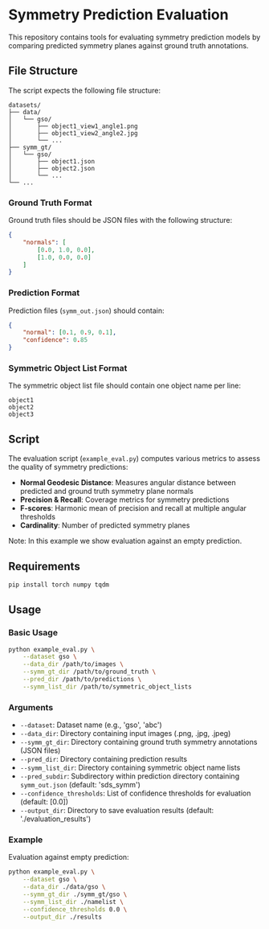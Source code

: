 # Symmetry Prediction Evaluation

This repository contains tools for evaluating symmetry prediction models by comparing predicted symmetry planes against ground truth annotations.


## File Structure

The script expects the following file structure:

```
datasets/
├── data/
│   └── gso/
│       ├── object1_view1_angle1.png
│       ├── object1_view2_angle2.jpg
│       └── ...
├── symm_gt/
│   └── gso/
│       ├── object1.json
│       ├── object2.json
│       └── ...
└── ...
```

### Ground Truth Format

Ground truth files should be JSON files with the following structure:

```json
{
    "normals": [
        [0.0, 1.0, 0.0],
        [1.0, 0.0, 0.0]
    ]
}
```

### Prediction Format

Prediction files (`symm_out.json`) should contain:

```json
{
    "normal": [0.1, 0.9, 0.1],
    "confidence": 0.85
}
```

### Symmetric Object List Format

The symmetric object list file should contain one object name per line:

```
object1
object2
object3
```



## Script

The evaluation script (`example_eval.py`) computes various metrics to assess the quality of symmetry predictions:

- **Normal Geodesic Distance**: Measures angular distance between predicted and ground truth symmetry plane normals
- **Precision & Recall**: Coverage metrics for symmetry predictions
- **F-scores**: Harmonic mean of precision and recall at multiple angular thresholds
- **Cardinality**: Number of predicted symmetry planes

Note: In this example we show evaluation against an empty prediction.

## Requirements

```bash
pip install torch numpy tqdm
```

## Usage

### Basic Usage

```bash
python example_eval.py \
    --dataset gso \
    --data_dir /path/to/images \
    --symm_gt_dir /path/to/ground_truth \
    --pred_dir /path/to/predictions \
    --symm_list_dir /path/to/symmetric_object_lists
```

### Arguments

- `--dataset`: Dataset name (e.g., 'gso', 'abc')
- `--data_dir`: Directory containing input images (.png, .jpg, .jpeg)
- `--symm_gt_dir`: Directory containing ground truth symmetry annotations (JSON files)
- `--pred_dir`: Directory containing prediction results
- `--symm_list_dir`: Directory containing symmetric object name lists
- `--pred_subdir`: Subdirectory within prediction directory containing `symm_out.json` (default: 'sds_symm')
- `--confidence_thresholds`: List of confidence thresholds for evaluation (default: [0.0])
- `--output_dir`: Directory to save evaluation results (default: './evaluation_results')

### Example

Evaluation against empty prediction:

```bash
python example_eval.py \
    --dataset gso \
    --data_dir ./data/gso \
    --symm_gt_dir ./symm_gt/gso \
    --symm_list_dir ./namelist \
    --confidence_thresholds 0.0 \
    --output_dir ./results
```
